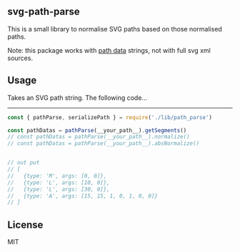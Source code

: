 ## svg-path-parse

This is a small library to normalise SVG paths based on those normalised paths.

Note: this package works with [path data](https://www.w3.org/TR/SVG11/paths.html#PathData) strings,
not with full svg xml sources.


## Usage 

Takes an SVG path string. The following code…

-------

```js
const { pathParse, serializePath } = require('./lib/path_parse')

const pathDatas = pathParse(__your_path__).getSegments()
// const pathDatas = pathParse(__your_path__).normalize()
// const pathDatas = pathParse(__your_path__).absNormalize()


// out put
// [
//   {type: 'M', args: [0, 0]},
//   {type: 'L', args: [10, 0]},
//   {type: 'L', args: [30, 0]},
//   {type: 'A', args: [15, 15, 1, 0, 1, 0, 0]}
// ]
```

## License

MIT
